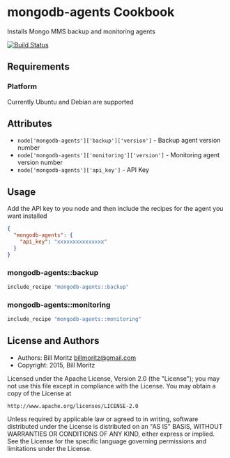 # mongodb-agents Cookbook

Installs Mongo MMS backup and monitoring agents

[![Build Status](https://travis-ci.org/billmoritz/chef-mongodb-agents.svg)](https://travis-ci.org/billmoritz/chef-mongodb-agents)

## Requirements

### Platform

Currently Ubuntu and Debian are supported

## Attributes

* `node['mongodb-agents']['backup']['version']` - Backup agent version number
* `node['mongodb-agents']['monitoring']['version']` - Monitoring agent version number
* `node['mongodb-agents']['api_key']` - API Key 

## Usage

Add the API key to you node and then include the recipes for the agent you want installed

```json
{
  "mongodb-agents": {
    "api_key": "xxxxxxxxxxxxxxx"
  }
}
```

### mongodb-agents::backup

```ruby
include_recipe "mongodb-agents::backup"
```

### mongodb-agents::monitoring

```ruby
include_recipe "mongodb-agents::monitoring"
```

## License and Authors
* Authors: Bill Moritz <billmoritz@gmail.com>
* Copyright: 2015, Bill Moritz

Licensed under the Apache License, Version 2.0 (the "License");
you may not use this file except in compliance with the License.
You may obtain a copy of the License at

    http://www.apache.org/licenses/LICENSE-2.0

Unless required by applicable law or agreed to in writing, software
distributed under the License is distributed on an "AS IS" BASIS,
WITHOUT WARRANTIES OR CONDITIONS OF ANY KIND, either express or implied.
See the License for the specific language governing permissions and
limitations under the License.
